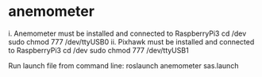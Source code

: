 # anemometer
i. Anemometer must be installed and connected to RaspberryPi3
  cd /dev
  sudo chmod 777 /dev/ttyUSB0
ii. Pixhawk must be installed and connected to RaspberryPi3
  cd /dev
  sudo chmod 777 /dev/ttyUSB1
  
Run launch file from command line:
  roslaunch anemometer sas.launch
